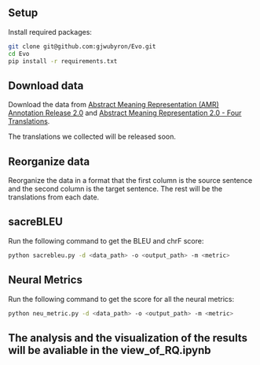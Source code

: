 ## Setup

Install required packages:

```bash
git clone git@github.com:gjwubyron/Evo.git
cd Evo
pip install -r requirements.txt
```
## Download data


Download the data from [Abstract Meaning Representation (AMR) Annotation Release 2.0](https://catalog.ldc.upenn.edu/LDC2017T10) and [Abstract Meaning Representation 2.0 - Four Translations](https://catalog.ldc.upenn.edu/LDC2020T07).

The translations we collected will be released soon.

## Reorganize data

Reorganize the data in a format that the first column is the source sentence and the second column is the target sentence. The rest will be the translations from each date.

## sacreBLEU

Run the following command to get the BLEU and chrF score:

```bash
python sacrebleu.py -d <data_path> -o <output_path> -m <metric>
```

## Neural Metrics

Run the following command to get the score for all the neural metrics:

```bash
python neu_metric.py -d <data_path> -o <output_path> -m <metric>
```

## The analysis and the visualization of the results will be avaliable in the view_of_RQ.ipynb




